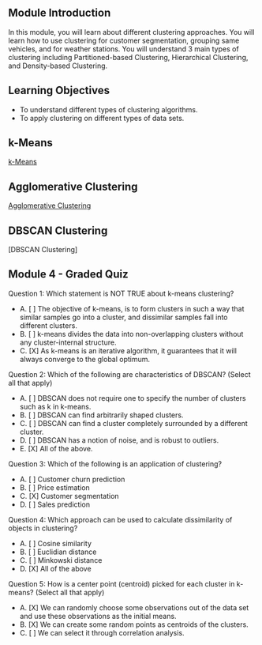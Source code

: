 ## Module Introduction

In this module, you will learn about different clustering approaches. You will learn how to use clustering for customer segmentation, grouping same vehicles, and for weather stations. You will understand 3 main types of clustering including Partitioned-based Clustering, Hierarchical Clustering, and Density-based Clustering.

## Learning Objectives

* To understand different types of clustering algorithms.
* To apply clustering on different types of data sets.

## k-Means

[k-Means](https://github.com/1965Eric/IBM-ML0101EN-Machine-Learning-with-Python/blob/main/ML0101EN-Clus-K-Means-Customer-Seg.ipynb)

## Agglomerative Clustering

[Agglomerative Clustering](https://github.com/1965Eric/IBM-ML0101EN-Machine-Learning-with-Python/blob/main/ML0101EN-Clus-Hierarchical-Cars.ipynb)

## DBSCAN Clustering

[DBSCAN Clustering]

## Module 4 - Graded Quiz

Question 1: Which statement is NOT TRUE about k-means clustering?

- A. [ ] The objective of k-means, is to form clusters in such a way that similar samples go into a cluster, and dissimilar samples fall into different clusters.
- B. [ ] k-means divides the data into non-overlapping clusters without any cluster-internal structure.
- C. [X] As k-means is an iterative algorithm, it guarantees that it will always converge to the global optimum.

Question 2: Which of the following are characteristics of DBSCAN? (Select all that apply)

- A. [ ] DBSCAN does not require one to specify the number of clusters such as k in k-means.
- B. [ ] DBSCAN can find arbitrarily shaped clusters.
- C. [ ] DBSCAN can find a cluster completely surrounded by a different cluster.
- D. [ ] DBSCAN has a notion of noise, and is robust to outliers.
- E. [X] All of the above.

Question 3: Which of the following is an application of clustering?

- A. [ ] Customer churn prediction
- B. [ ] Price estimation
- C. [X] Customer segmentation
- D. [ ] Sales prediction

Question 4: Which approach can be used to calculate dissimilarity of objects in clustering?

- A. [ ] Cosine similarity
- B. [ ] Euclidian distance
- C. [ ] Minkowski distance
- D. [X] All of the above

Question 5: How is a center point (centroid) picked for each cluster in k-means? (Select all that apply)

- A. [X] We can randomly choose some observations out of the data set and use these observations as the initial means.
- B. [X] We can create some random points as centroids of the clusters.
- C. [ ] We can select it through correlation analysis.
